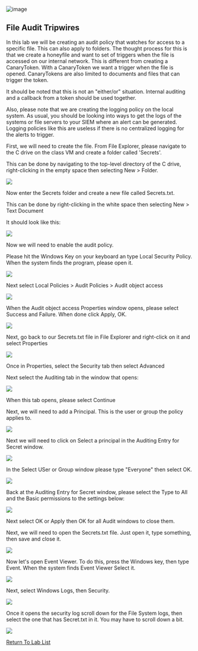 ![image](https://github.com/user-attachments/assets/068fae26-6e8f-402f-ad69-63a4e6a1f59e)

## File Audit Tripwires

In this lab we will be creating an audit policy that watches for access to a specific file.  This can also apply to folders.  The thought process for this is that we create a honeyfile and want to set of triggers when the file is accessed on our internal network.  This is different from creating a CanaryToken.  With a CanaryToken we want a trigger when the file is opened.  CanaryTokens are also limited to documents and files that can trigger the token.  

It should be noted that this is not an "either/or" situation.  Internal auditing and a callback from a token should be used together. 

Also, please note that we are creating the logging policy on the local system.  As usual, you should be looking into ways to get the logs of the systems or file servers to your SIEM where an alert can be generated.  Logging policies like this are useless if there is no centralized logging for the alerts to trigger.

First, we will need to create the file.  From File Explorer, please navigate to the C drive on the class VM and create a folder called 'Secrets'.

This can be done by navigating to the top-level directory of the C drive, right-clicking in the empty space then selecting New > Folder.

![](attachment/NewFolder.png)

Now enter the Secrets folder and create a new file called Secrets.txt.  

This can be done by right-clicking in the white space then selecting New > Text Document

It should look like this:

![](attachment/SecretFile.png)

Now we will need to enable the audit policy.

Please hit the Windows Key on your keyboard an type Local Security Policy.  When the system finds the program, please open it.



![](attachment/LocalSecurityPolicyOpen.png)

Next select Local Policies > Audit Policies > Audit object access

![](attachment/Local_Audit_Audit_Object.png)

When the Audit object access Properties window opens, please select Success and Failure.  When done click Apply, OK.

![](attachment/ObjectAccessSuccessFailure.png)


Next, go back to our Secrets.txt file in File Explorer and right-click on it and select Properties

![](attachment/SecretProp.png)

Once in Properties, select the Security tab then select Advanced

Next select the Auditing tab in the window that opens:

![](attachment/Security_Audit_Tab.png)


When this tab opens, please select Continue

Next, we will need to add a Principal.  This is the user or group the policy applies to.

![](attachment/AddPrincipal.png)

Next we will need to click on Select a principal in the Auditing Entry for Secret window.

![](attachment/SelectPrincipal.png)

In the Select USer or Group window please type "Everyone" then select OK.

![](attachment/SelectUserOrGroup.png)

Back at the Auditing Entry for Secret window, please select the Type to All and the Basic permissions to the settings below:

![](attachment/AllFullControl.png)

Next select OK or Apply then OK for all Audit windows to close them.

Next, we will need to open the Secrets.txt file.  Just open it, type something, then save and close it.

![](attachment/Something.png)

Now let's open Event Viewer.  To do this, press the Windows key, then type Event.  When the system finds Event Viewer Select it.

![](attachment/OpenEventViewer.png)

Next, select Windows Logs, then Security.

![](attachment/WindowsSecurityLogs.png)

Once it opens the security log scroll down for the File System logs, then select the one that has Secret.txt in it.  You may have to scroll down a bit.

![](attachment/SecretLog4656.png)

[Return To Lab List](https://github.com/strandjs/IntroLabs/blob/master/IntroClassFiles/navigation.md)
